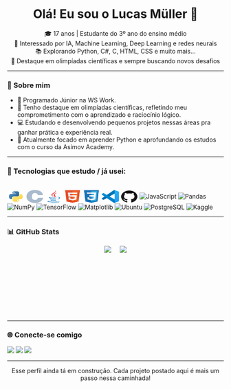<h1 align="center">Olá! Eu sou o Lucas Müller 👋</h1>

<p align="center">
🎓 17 anos | Estudante do 3º ano do ensino médio <br>
🤖 Interessado por IA, Machine Learning, Deep Learning e redes neurais <br>
📚 Explorando Python, C#, C, HTML, CSS e muito mais... <br>
🏅 Destaque em olimpíadas científicas e sempre buscando novos desafios
</p>

---

### 🚀 Sobre mim

- 📌 Programado Júnior na WS Work.
- 🧪 Tenho destaque em olimpíadas científicas, refletindo meu comprometimento com o aprendizado e raciocínio lógico.
- 💻 Estudando e desenvolvendo pequenos projetos nessas áreas pra ganhar prática e experiência real.
- 🔬 Atualmente focado em aprender Python e aprofundando os estudos com o curso da Asimov Academy.

---

### 🧰 Tecnologias que estudo / já usei:

<div style="display: inline_block"><br>
  
  <img align="center" alt="Python" height="30" width="40" src="https://raw.githubusercontent.com/devicons/devicon/master/icons/python/python-original.svg">
  <img align="center" alt="C" height="30" width="40" src="https://raw.githubusercontent.com/devicons/devicon/master/icons/c/c-original.svg">
  <img align="center" alt="Java" height="30" width="40" src="https://raw.githubusercontent.com/devicons/devicon/master/icons/java/java-original.svg">
  <img align="center" alt="HTML" height="30" width="40" src="https://raw.githubusercontent.com/devicons/devicon/master/icons/html5/html5-original.svg">
  <img align="center" alt="CSS" height="30" width="40" src="https://raw.githubusercontent.com/devicons/devicon/master/icons/css3/css3-original.svg">
  <img align="center" alt="VSCode" height="30" width="40" src="https://raw.githubusercontent.com/devicons/devicon/master/icons/vscode/vscode-original.svg">
  <img align="center" alt="GitHub" height="30" width="40" src="https://raw.githubusercontent.com/devicons/devicon/master/icons/github/github-original.svg">
  <img align="center" alt="JavaScript" height="30" width="40" src="https://cdn.jsdelivr.net/gh/devicons/devicon@latest/icons/javascript/javascript-original.svg" />
  <img align="center" alt="Pandas" height="30" width="40" src="https://cdn.jsdelivr.net/gh/devicons/devicon@latest/icons/pandas/pandas-original-wordmark.svg" />
  <img align="center" alt="NumPy" height="30" width="40" src="https://cdn.jsdelivr.net/gh/devicons/devicon@latest/icons/numpy/numpy-original.svg" />
  <img align="center" alt="TensorFlow" height="30" width="40" src="https://cdn.jsdelivr.net/gh/devicons/devicon@latest/icons/tensorflow/tensorflow-original.svg" />
  <img align="center" alt="Matplotlib" height="30" width="40" src="https://cdn.jsdelivr.net/gh/devicons/devicon@latest/icons/matplotlib/matplotlib-original.svg" />
  <img align="center" alt="Ubuntu" height="30" width="40"  src="https://cdn.jsdelivr.net/gh/devicons/devicon@latest/icons/ubuntu/ubuntu-original.svg" />
  <img align="center" alt="PostgreSQL" height="30" width="40"  src="https://cdn.jsdelivr.net/gh/devicons/devicon@latest/icons/postgresql/postgresql-original.svg" />
  <img align="center" alt="Kaggle" height="30" width="40"  src="https://cdn.jsdelivr.net/gh/devicons/devicon@latest/icons/kaggle/kaggle-original.svg" />
  
  
</div>

---

### 📊 GitHub Stats

<div align="center" style="display: flex; justify-content: center; gap: 20px; flex-wrap: wrap;">
  <img height="160em" src="https://github-readme-stats.vercel.app/api?username=LucasMuller76&show_icons=true&theme=dark&include_all_commits=true&count_private=true"/>
  <img height="160em" src="https://github-readme-stats.vercel.app/api/top-langs/?username=LucasMuller76&layout=compact&langs_count=7&theme=dark"/>
</div>

---

### 🌐 Conecte-se comigo

<div>
  <a href="https://www.instagram.com/10_muller/?next=%2F" target="_blank"><img src="https://img.shields.io/badge/-Instagram-%23E4405F?style=for-the-badge&logo=instagram&logoColor=white" /></a>
  <a href="https://www.linkedin.com/in/lucas-müller76" target="_blank"><img src="https://img.shields.io/badge/-LinkedIn-%230077B5?style=for-the-badge&logo=linkedin&logoColor=white" /></a>
  <a href="mailto:lucasmuller20082@gmail.com"><img src="https://img.shields.io/badge/Gmail-D14836?style=for-the-badge&logo=gmail&logoColor=white" /></a>
</div>

---

<p align="center">Esse perfil ainda tá em construção. Cada projeto postado aqui é mais um passo nessa caminhada!</p>
